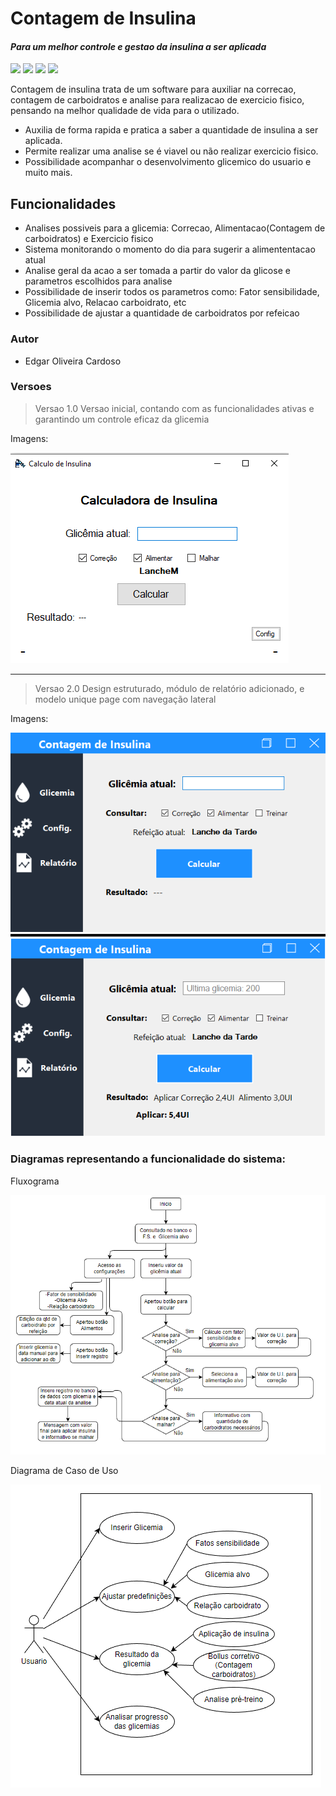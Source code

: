 # Contagem de Insulina

#### _Para um melhor controle e gestao da insulina a ser aplicada_

![](https://img.shields.io/github/stars/pandao/editor.md.svg) ![](https://img.shields.io/github/tag/pandao/editor.md.svg) ![](https://img.shields.io/github/release/pandao/editor.md.svg) ![](https://img.shields.io/github/issues/pandao/editor.md.svg)

Contagem de insulina trata de um software para auxiliar na correcao, contagem de carboidratos e analise para realizacao de exercicio fisico, pensando na melhor qualidade de vida para o utilizado.

- Auxilia de forma rapida e pratica a saber a quantidade de insulina a ser aplicada.
- Permite realizar uma analise se é viavel ou não realizar exercicio fisico.
- Possibilidade acompanhar o desenvolvimento glicemico do usuario e muito mais.

## Funcionalidades

- Analises possiveis para a glicemia: Correcao, Alimentacao(Contagem de carboidratos) e Exercicio fisico
- Sistema monitorando o momento do dia para sugerir a alimententacao atual
- Analise geral da acao a ser tomada a partir do valor da glicose e parametros escolhidos para analise
- Possibilidade de inserir todos os parametros como: Fator sensibilidade, Glicemia alvo, Relacao carboidrato, etc
- Possibilidade de ajustar a quantidade de carboidratos por refeicao

### Autor

- Edgar Oliveira Cardoso

### Versoes

> Versao 1.0
> Versao inicial, contando com as funcionalidades ativas e garantindo um controle eficaz da glicemia

Imagens:

![](assets/V1/Tela1.png)

---

> Versao 2.0
> Design estruturado, módulo de relatório adicionado, e modelo unique page com navegação lateral

Imagens:

![](assets/V2/Tela1.png)

### Diagramas representando a funcionalidade do sistema:

Fluxograma

![](assets/Fluxograma.png)

Diagrama de Caso de Uso

![](assets/DiagramaCasoDeUso.png)
